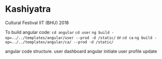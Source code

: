 # Kashiyatra

Cultural Festival IIT (BHU) 2018


To build angular code:
	`cd angular`
		`cd user`
		`ng build -op=../../templates/angular/user --prod -d /static/`
	or
		`cd ca`
		`ng build -op=../../templates/angular/ca/ --prod -d /static/` 		



angular code structure.
user dashboard angular initiate
user profile update